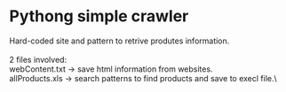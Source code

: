 # Pythong simple crawler

Hard-coded site and pattern to retrive produtes information.\
\
2 files involved:\
webContent.txt -> save html information from websites.\
allProducts.xls -> search patterns to find products and save to execl file.\
